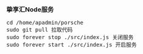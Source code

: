 ### 挚享汇Node服务

<pre>
cd /home/apadmin/porsche
sudo git pull 拉取代码
sudo forever stop ./src/index.js 关闭服务
sudo forever start ./src/index.js 开启服务

</pre>
